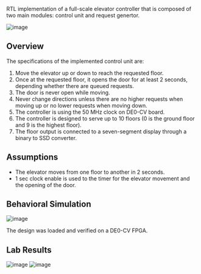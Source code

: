 RTL implementation of a full-scale elevator controller that is composed of two main modules: control unit and request genertor.

![image](https://user-images.githubusercontent.com/107650627/209875974-c6ca6e6b-62c2-4923-bd0a-510305565979.png)

## Overview
The specifications of the implemented control unit are:
  1) Move the elevator up or down to reach the requested floor.
  2) Once at the requested floor, it opens the door for at least 2 seconds, depending whether there are queued requests.
  3) The door is never open while moving.
  4) Never change directions unless there are no higher requests when moving up or no lower requests when moving down.
  5) The controller is using the 50 MHz clock on DE0-CV board.
  6) The controller is designed to serve up to 10 floors (0 is the ground floor and 9 is the highest floor).
  7) The floor output is connected to a seven-segment display through a binary to SSD converter.
  
## Assumptions
  - The elevator moves from one floor to another in 2 seconds.
  - 1 sec clock enable is used to the timer for the elevator movement and the opening of the door.

## Behavioral Simulation

![image](https://user-images.githubusercontent.com/107650627/209708781-d81cd393-16ee-4bf1-93ad-f26e2d44bff2.png)

The design was loaded and verified on a DE0-CV FPGA.

## Lab Results

![image](https://user-images.githubusercontent.com/107650627/209712760-0b151a6e-f4ba-4b93-b736-72db35ec1f1d.png)
![image](https://user-images.githubusercontent.com/107650627/209712793-c912ab6f-8c36-4305-8a3d-60cbeefd9241.png)
